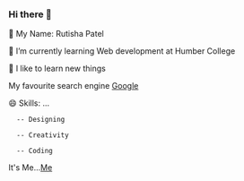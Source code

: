 ### Hi there 👋

🔭 My Name: Rutisha Patel

🌱 I’m currently learning Web development at Humber College

🤔 I like to learn new things

My favourite search engine [Google](https://www.google.com/)
  

😄 Skills: ...

      -- Designing

      -- Creativity

      -- Coding

It's Me...[Me](https://media.giphy.com/media/HzPtbOKyBoBFsK4hyc/giphy.gif)

